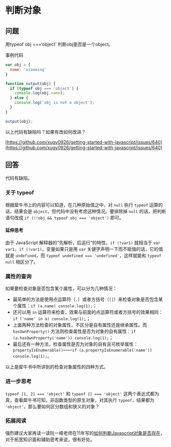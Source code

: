 # 判断对象

## 问题

用typeof obj ===‘object’ 判断obj是否是一个object。

事例代码

```javascript
var obj = {
  name: 'xiaoming'
}

function output(obj) {
  if (typeof obj === 'object') {
    console.log(obj.name);
  } else {
    console.log('obj is not a object');
  }
}

output(obj);
```

以上代码有缺陷吗？如果有改如何改进？

[https://github.com/xugy0926/getting-started-with-javascript/issues/640](https://github.com/xugy0926/getting-started-with-javascript/issues/640)

## 回答

代码有缺陷。

### 关于 typeof

根据犀牛书上的内容可以知道，在几种原始值之中，对 `null` 执行 `typeof` 运算的话，结果会是 `object`，但代码中没有考虑这种情况。要排除掉 `null` 的话，把判断语句改成 `if (!!obj && typeof obj === 'object')` 即可。

#### 延伸思考

由于 JavaScript 解释器的“先解析，后运行”的特性，`if (!var1)` 就相当于 `var var1; if (!var1)`，变量如果只是用 `var` 关键字声明一下而不赋值的话，它的值就是 `undefined`，而 `typeof undefined === 'undefined'`，这样就能和 `typeof null` 相区分了。

### 属性的查询

如果要检查对象是否包含某个属性，可以分为几种情况：

- 最简单的方法是使用点运算符（`.`）或者方括号（`[]`）来检查对象是否包含某个属性：`if (a.name) console.log(1);`；
- 还可以用 `in` 运算符来检查，效果与前面的点运算符或者方括号的效果相同：`if ('name' in a) console.log(1);`；
- 上面两种方法检查的对象属性，不区分是自有属性还是继承属性。而 `hasOwnProperty()` 方法则检查属性是否为对象的自有属性：`if (a.hasOwnProperty('name')) console.log(1);`；
- 最后还有一种方法，检查属性是否为对象的自有且可枚举属性：`propertyIsEnumerable()`——`if (a.propertyIsEnumerable('name')) console.log(1);`。

以上是犀牛书中所讲到的检查对象属性的四种方式。

### 进一步思考

`typeof [1, 2] === 'object'` 和 `typeof {} === 'object'` 这两个表达式都为真，查看犀牛书可知，非函数类型的原生对象，对其执行 `typeof`，结果都为 `'object'`，那么要如何区分数组和狭义的对象？

### 拓展阅读

强烈建议大家再读一读阮一峰老师在11年写的[如何判断Javascript对象是否存在](http://www.ruanyifeng.com/blog/2011/05/how_to_judge_the_existence_of_a_global_object_in_javascript.html)，对于拓宽知识面和辅助思考来说，很有好处。
